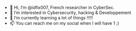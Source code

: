 - 👋 Hi, I’m @idfix007, French researcher in CyberSec.
- 👀 I’m interested in Cybersecurity, hacking & Developpement
- 🌱 I’m currently learning a lot of things !!!!!
- 📫 You can reach me on my social when I will have 1 ;)

<!---
idfix007/idfix007 is a ✨ special ✨ repository because its `README.md` (this file) appears on your GitHub profile.
You can click the Preview link to take a look at your changes.
--->
